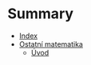 # Summary

- [Index](./index.md)
- [Ostatní matematika](./predmety/ostatni_matematika/subject.md)
	- [Úvod](./predmety/ostatni_matematika/uvod.md)

